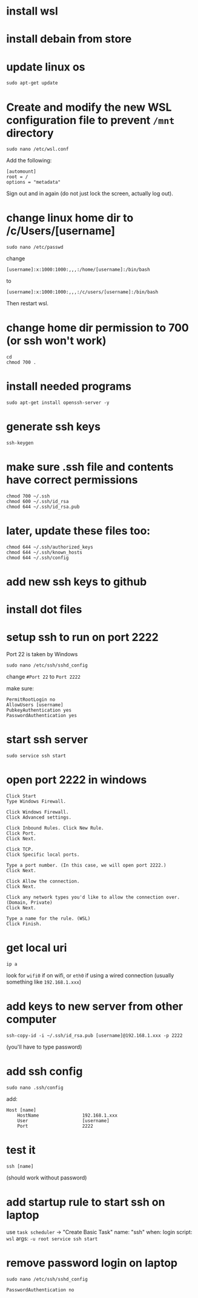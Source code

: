 # install wsl
# install debain from store
# update linux os
```shell
sudo apt-get update
```

# Create and modify the new WSL configuration file to prevent `/mnt` directory
```shell
sudo nano /etc/wsl.conf
```
Add the following:
```
[automount]
root = /
options = "metadata"
```

Sign out and in again (do not just lock the screen, actually log out).

# change linux home dir to /c/Users/[username]
```shell
sudo nano /etc/passwd
```
change
```
[username]:x:1000:1000:,,,:/home/[username]:/bin/bash
```
to
```
[username]:x:1000:1000:,,,:/c/users/[username]:/bin/bash
```
Then restart wsl.

# change home dir permission to 700 (or ssh won't work)
```shell
cd
chmod 700 .
```

# install needed programs
```
sudo apt-get install openssh-server -y
```

# generate ssh keys
```shell
ssh-keygen
```

# make sure .ssh file and contents have correct permissions
```
chmod 700 ~/.ssh
chmod 600 ~/.ssh/id_rsa
chmod 644 ~/.ssh/id_rsa.pub
```

# later, update these files too: 
```shell
chmod 644 ~/.ssh/authorized_keys
chmod 644 ~/.ssh/known_hosts
chmod 644 ~/.ssh/config
```

# add new ssh keys to github

# install dot files
# setup ssh to run on port 2222
Port 22 is taken by Windows
```shell
sudo nano /etc/ssh/sshd_config
```
change `#Port 22` to `Port 2222`

make sure:
```
PermitRootLogin no
AllowUsers [username]
PubkeyAuthentication yes
PasswordAuthentication yes
```

# start ssh server

```shell
sudo service ssh start
```

# open port 2222 in windows
```
Click Start
Type Windows Firewall.

Click Windows Firewall.
Click Advanced settings.

Click Inbound Rules. Click New Rule.
Click Port.
Click Next.

Click TCP.
Click Specific local ports.

Type a port number. (In this case, we will open port 2222.)
Click Next.

Click Allow the connection. 
Click Next.

Click any network types you'd like to allow the connection over. (Domain, Private)
Click Next.

Type a name for the rule. (WSL)
Click Finish.
```

# get local uri
```shell
ip a
```
look for `wifi0` if on wifi, or `eth0` if using a wired connection (usually something like `192.168.1.xxx`)

# add keys to new server from other computer
```shell
ssh-copy-id -i ~/.ssh/id_rsa.pub [username]@192.168.1.xxx -p 2222
```
(you'll have to type password)

# add ssh config
```shell
sudo nano .ssh/config
```
add:
```
Host [name]
    HostName                192.168.1.xxx
    User                    [username]
    Port                    2222
```

# test it
```shell
ssh [name]
```
(should work without password)

# add startup rule to start ssh on laptop

use `task scheduler` -> "Create Basic Task"
name: "ssh"
when: login
script: `wsl`
args: `-u root service ssh start`


# remove password login on laptop
```shell
sudo nano /etc/ssh/sshd_config
```
```
PasswordAuthentication no
```
